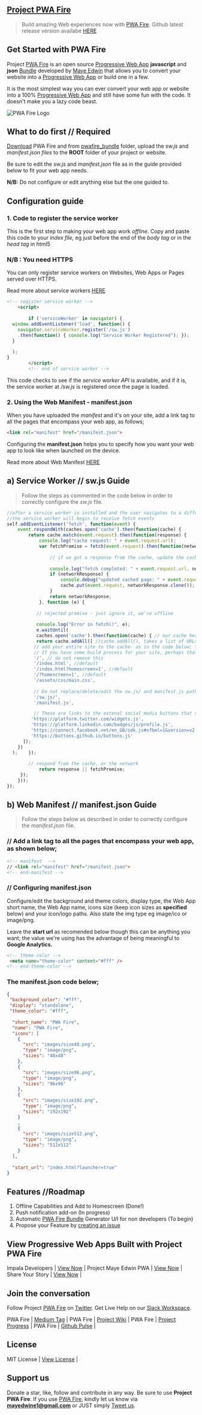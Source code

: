 ## [Project PWA Fire](https://mayeedwin.github.io/pwafire/)
>Build amazing Web experiences now with [PWA Fire](https://github.com/mayeedwin/pwafire). Github latest release version availabe [HERE](https://github.com/mayeedwin/pwafire/releases)

## Get Started with PWA Fire
Project [PWA Fire](https://twitter.com/pwafire) is an open source [Progressive Web App](https://www.linkedin.com/pulse/what-progressive-web-app-get-started-now-canaan-maye-edwin/) **javascript** and **json** [Bundle](https://github.com/mayeedwin/pwafire) developed by [Maye Edwin](https://maye.gdgmoi.com) that allows you to convert your website into a [Progressive Web App](https://www.linkedin.com/pulse/what-progressive-web-app-get-started-now-canaan-maye-edwin/) or build one in a few. 

It is the most simplest way you can ever convert your web app or website into a 100% [Progressive Web App](https://www.linkedin.com/pulse/what-progressive-web-app-get-started-now-canaan-maye-edwin/) and still have some fun with the code. It doesn't make you a lazy code beast.


![PWA Fire Logo](https://github.com/mayeedwin/pwafire/blob/master/_layouts/pwafirebannerlogo.png)


## What to do first // Required
[Download](https://github.com/mayeedwin/pwafire/releases) PWA Fire and from [pwafire_bundle](https://github.com/mayeedwin/pwafire/tree/master/pwafire_bundle) folder, upload the *sw.js* and *manifest.json files* to the **ROOT** folder of your project or website.

Be sure to edit the *sw.js* and *manifest.json* file as in the guide provided below to fit your web app needs.

**N/B:** Do not configure or edit anything else but the one guided to.

## Configuration guide
### 1. Code to register the service worker
This is the first step to making your web app work *offline.* Copy and paste this code to your *index file,* eg just before the end of the *body tag* or in the *head tag* in html5
### N/B : You need HTTPS
You can only register service workers on Websites, Web Apps or Pages served over HTTPS.

Read more about service workers [HERE](https://developers.google.com/web/fundamentals/primers/service-workers/)

```html
<!-- register service worker -->
	<script>
	
	    if ('serviceWorker' in navigator) {
  window.addEventListener('load', function() {
    navigator.serviceWorker.register('/sw.js')
    .then(function() { console.log("Service Worker Registered"); });
  }
  
  );
}
        </script>
		<!-- end of service worker -->
```
This code checks to see if the *service worker API* is available, and if it is, the service worker at */sw.js* is registered once the page is loaded.
### 2. Using the Web Manifest - manifest.json
When you have uploaded the *manifest* and it's on your site, add a link tag to all the pages that encompass your web app, as follows;
```html
<link rel="manifest" href="/manifest.json">
```
Configuring the **manifest.json** helps you to specify how you want your web app to look like when launched on the device.

Read more about Web Manifest [HERE](https://developers.google.com/web/fundamentals/web-app-manifest/)

## a) Service Worker // sw.js Guide
>Follow the steps as commented in the code below in order to correctly configure the *sw.js* file.

```javascript
//after a service worker is installed and the user navigates to a different page or refreshes, 
//the service worker will begin to receive fetch events
self.addEventListener('fetch', function(event) {
    event.respondWith(caches.open('cache').then(function(cache) {
        return cache.match(event.request).then(function(response) {
            console.log("cache request: " + event.request.url);
            var fetchPromise = fetch(event.request).then(function(networkResponse) {
                
                // if we got a response from the cache, update the cache
                
                console.log("fetch completed: " + event.request.url, networkResponse);
                if (networkResponse) {
                    console.debug("updated cached page: " + event.request.url, networkResponse);
                    cache.put(event.request, networkResponse.clone());
                }
                return networkResponse;
            }, function (e) {
                
           // rejected promise - just ignore it, we're offline
                
           console.log("Error in fetch()", e);
           e.waitUntil(
           caches.open('cache').then(function(cache) { // our cache here is named *cache* in the caches.open()
           return cache.addAll([ //cache.addAll(), takes a list of URLs, then fetches them from the server and adds the response to the cache.
          // add your entire site to the cache- as in the code below; for offline access
          // If you have some build process for your site, perhaps that could generate the list of possible URLs that a user might load.
          '/', // do not remove this
          '/index.html', //default
          '/index.html?homescreen=1', //default
          '/?homescreen=1', //default
          '/assets/css/main.css',
               
          // Do not replace/delete/edit the sw.js/ and manifest.js paths below
          '/sw.js/',
          '/manifest.js',

          // These are links to the extenal social media buttons that should be cached if any exists.
         'https://platform.twitter.com/widgets.js',
         'https://platform.linkedin.com/badges/js/profile.js',
         'https://connect.facebook.net/en_GB/sdk.js#xfbml=1&version=v2.11&appId=128193484441134',
         'https://buttons.github.io/buttons.js'
      ]);
    })
  );    });
  
        // respond from the cache, or the network
            return response || fetchPromise;
     });
    }));
});
```
## b) Web Manifest // manifest.json Guide
>Follow the steps below as described in order to correctly configure the *manifest.json* file.

### // Add a link tag to all the pages that encompass your web app, as shown below;
```html
<!-- manifest  -->
// <link rel="manifest" href="/manifest.json">
<!-- end-manifest -->
```
### // Configuring manifest.json
Configure/edit the background and theme colors, display type, the Web App short name, the Web App name, icons size (keep icon sizes as **specified** below) and your icon/logo paths. Also state the img type eg image/ico or image/png.

Leave the **start url** as recomended below though this can be anything you want; the value we're using has the advantage of being meaningful to **Google Analytics.**

```html
<!-- theme-color -->
 <meta name="theme-color" content="#fff" />
<!-- end-theme-color -->
```
### The manifest.json code below;

```json
{   
 "background_color": "#fff",
 "display": "standalone",
 "theme_color": "#fff",
    
  "short_name": "PWA Fire",
  "name": "PWA Fire",
  "icons": [
    {
      "src": "images/size48.png",
      "type": "image/png",
      "sizes": "48x48"
    },
    {
      "src": "images/size96.png",
      "type": "image/png",
      "sizes": "96x96"
    },
    {
      "src": "images/size192.png",
      "type": "image/png",
      "sizes": "192x192"
    }
    ,
    {
      "src": "images/size512.png",
      "type": "image/png",
      "sizes": "512x512"
    }  
  ],
  
  "start_url": "index.html?launcher=true"
}
```
## Features //Roadmap
1. Offline Capabilities and Add to Homescreen (Done!) 
2. Push notification add-on (In progress)
3. Automatic [PWA Fire Bundle](https://github.com/mayeedwin/pwafire/releases) Generator U/I for non developers (To begin)
4. Propose your Feature by [creating an issue](https://github.com/mayeedwin/pwafire/issues/new)

## View Progressive Web Apps Built with Project PWA Fire

Impala Developers | [View Now](https://impaladevelopers.com) |
Project Maye Edwin PWA | [View Now](https://maye.gdgmoi.com) |
Share Your Story | [View Now](https://share.gdgmoi.com) |

## Join the conversation 
Follow Project [PWA Fire](https://twitter.com/pwafire) on [Twitter](https://twitter.com/pwafire). Get Live Help on our [Slack Workspace](https://join.slack.com/t/pwafire/shared_invite/enQtMjk1MjUzNDY5NDkyLWQzYTFhOTNjMTU2NzBjMTBhMjZkNDJkOTY0YzgxYWViNTI4YzgyZDUxNGIyYzlkM2RiZjc2NTAwMzRhMmZkZmI). 

PWA Fire | [Medium Tag](https://medium.com/tag/pwafire/latest) |
PWA Fire | [Project Wiki](https://github.com/mayeedwin/pwafire/wiki) |
PWA Fire | [Project Progress](https://github.com/mayeedwin/pwafire/projects) |
PWA Fire | [Github Pulse](https://github.com/mayeedwin/pwafire/pulse) |

## License

MIT License | [View License](https://github.com/mayeedwin/pwafire/blob/master/LICENSE) |

## Support us 
Donate a star, like, follow and contribute in any way. Be sure to use **Project PWA Fire**. If you use [PWA Fire](https://mayeedwin.github.io/pwafire/), kindly let us know via **mayedwine1@gmail.com** or JUST simply [Tweet us](https://twitter.com/pwafire).
